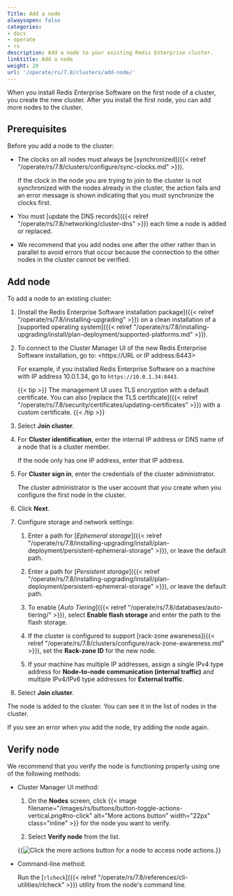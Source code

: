 ```yaml
---
Title: Add a node
alwaysopen: false
categories:
- docs
- operate
- rs
description: Add a node to your existing Redis Enterprise cluster.
linktitle: Add a node
weight: 20
url: '/operate/rs/7.8/clusters/add-node/'
---
```

When you install Redis Enterprise Software on the first node of a cluster, you create the new cluster.
After you install the first node, you can add more nodes to the cluster.

## Prerequisites

Before you add a node to the cluster:

- The clocks on all nodes must always be [synchronized]({{< relref "/operate/rs/7.8/clusters/configure/sync-clocks.md" >}}).

    If the clock in the node you are trying to join to the cluster is not synchronized with the nodes already in the cluster,
    the action fails and an error message is shown indicating that you must synchronize the clocks first.

- You must [update the DNS records]({{< relref "/operate/rs/7.8/networking/cluster-dns" >}})
    each time a node is added or replaced.

- We recommend that you add nodes one after the other rather than in parallel
    to avoid errors that occur because the connection to the other nodes in the cluster cannot be verified.

## Add node

To add a node to an existing cluster:

1. [Install the Redis Enterprise Software installation package]({{< relref "/operate/rs/7.8/installing-upgrading" >}}) on a clean installation
    of a [supported operating system]({{< relref "/operate/rs/7.8/installing-upgrading/install/plan-deployment/supported-platforms.md" >}}).

1. To connect to the Cluster Manager UI of the new Redis Enterprise Software installation, go to: <https://URL or IP address:8443>

    For example, if you installed Redis Enterprise Software on a machine with IP address 10.0.1.34, go to `https://10.0.1.34:8443`.

    {{< tip >}}
The management UI uses TLS encryption with a default certificate.
You can also [replace the TLS certificate]({{< relref "/operate/rs/7.8/security/certificates/updating-certificates" >}})
with a custom certificate.
    {{< /tip >}}

1. Select **Join cluster**.

1. For **Cluster identification**, enter the internal IP address or DNS name of a node that is a cluster member.

    If the node only has one IP address, enter that IP address.

1. For **Cluster sign in**, enter the credentials of the cluster administrator.

    The cluster administrator is the user account that you create when you configure the first node in the cluster.

1. Click **Next**.

1. Configure storage and network settings:

    1. Enter a path for [*Ephemeral storage*]({{< relref "/operate/rs/7.8/installing-upgrading/install/plan-deployment/persistent-ephemeral-storage" >}}), or leave the default path.

    1. Enter a path for [*Persistent storage*]({{< relref "/operate/rs/7.8/installing-upgrading/install/plan-deployment/persistent-ephemeral-storage" >}}),
        or leave the default path.

    1. To enable [*Auto Tiering*]({{< relref "/operate/rs/7.8/databases/auto-tiering/" >}}),
        select **Enable flash storage** and enter the path to the flash storage.

    1. If the cluster is configured to support [rack-zone awareness]({{< relref "/operate/rs/7.8/clusters/configure/rack-zone-awareness.md" >}}), set the **Rack-zone ID** for the new node.

    1. If your machine has multiple IP addresses, assign a single IPv4 type address for **Node-to-node communication (internal traffic)** and multiple IPv4/IPv6 type addresses for **External traffic**.

1. Select **Join cluster**.

The node is added to the cluster.
You can see it in the list of nodes in the cluster.

If you see an error when you add the node, try adding the node again.

## Verify node

We recommend that you verify the node is functioning properly using one of the following methods:

- Cluster Manager UI method:

    1. On the **Nodes** screen, click {{< image filename="/images/rs/buttons/button-toggle-actions-vertical.png#no-click" alt="More actions button" width="22px" class="inline" >}} for the node you want to verify.
    
    1. Select **Verify node** from the list.

    {{<image filename="images/rs/screenshots/nodes/secondary-nodes-more-actions.png" alt="Click the more actions button for a node to access node actions.">}}

- Command-line method:

    Run the [`rlcheck`]({{< relref "/operate/rs/7.8/references/cli-utilities/rlcheck" >}}) utility from the node's command line.
